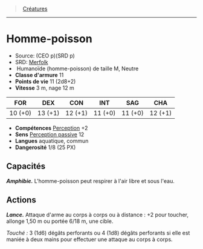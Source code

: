 ﻿---
!MonsterItem
Family: MonsterHD
Type: Humanoïde (homme-poisson)
Size: M
Alignment: Neutre
ArmorClass: 11
HitPoints: 11 (2d8+2)
Speed: 3 m, nage 12 m
Strength: 10 (+0)
Dexterity: 13 (+1)
Constitution: 12 (+1)
Intelligence: 11 (+0)
Wisdom: 11 (+0)
Charisma: 12 (+1)
Skills: '[Perception](hd_abilities_wisdom_perception.md) +2'
Senses: '[Perception passive](hd_abilities_dexterity_perception_passive.md) 12'
Languages: aquatique, commun
Challenge: 1/8 (25 PX)
Id: monsters_hd.md#homme-poisson
ParentLink: monsters_hd.md#créatures
Name: Homme-poisson
ParentName: Créatures
NameLevel: 1
AltName: '[Merfolk](srd_monsters_merfolk.md)'
Source: (CEO p)(SRD p)
Attributes:
  Name: Homme-poisson
  Markdown: >+
    # <!--Name-->Homme-poisson<!--/Name-->


    - Source: <!--Source-->(CEO p)(SRD p)<!--/Source-->

    - SRD: <!--AltName-->[Merfolk](srd_monsters_merfolk.md)<!--/AltName-->

    -  <!--Type-->Humanoïde (homme-poisson)<!--/Type--> de taille <!--Size-->M<!--/Size-->, <!--Alignment-->Neutre<!--/Alignment-->

    - **Classe d'armure** <!--ArmorClass-->11<!--/ArmorClass-->

    - **Points de vie** <!--HitPoints-->11 (2d8+2)<!--/HitPoints-->

    - **Vitesse** <!--Speed-->3 m, nage 12 m<!--/Speed-->


    |FOR|DEX|CON|INT|SAG|CHA|

    |---|---|---|---|---|---|

    |<!--Strength-->10 (+0)<!--/Strength-->|<!--Dexterity-->13 (+1)<!--/Dexterity-->|<!--Constitution-->12 (+1)<!--/Constitution-->|<!--Intelligence-->11 (+0)<!--/Intelligence-->|<!--Wisdom-->11 (+0)<!--/Wisdom-->|<!--Charisma-->12 (+1)<!--/Charisma-->|


    - **Compétences** <!--Skills-->[Perception](hd_abilities_wisdom_perception.md) +2<!--/Skills-->

    - **Sens** <!--Senses-->[Perception passive](hd_abilities_dexterity_perception_passive.md) 12<!--/Senses-->

    - **Langues** <!--Languages-->aquatique, commun<!--/Languages-->

    - **Dangerosité** <!--Challenge-->1/8 (25 PX)<!--/Challenge-->


    ## Capacités


    **_Amphibie._** L'homme-poisson peut respirer à l'air libre et sous l'eau.


    ## Actions


    **_Lance._** Attaque d'arme au corps à corps ou à distance : +2 pour toucher, allonge 1,50 m ou portée 6/18 m, une cible.


    _Touché :_ 3 (1d6) dégâts perforants ou 4 (1d8) dégâts perforants si elle est maniée à deux mains pour effectuer une attaque au corps à corps.

  Source: (CEO p)(SRD p)
  AltName: '[Merfolk](srd_monsters_merfolk.md)'
  Type: Humanoïde (homme-poisson)
  Size: M
  Alignment: Neutre
  ArmorClass: 11
  HitPoints: 11 (2d8+2)
  Speed: 3 m, nage 12 m
  Strength: 10 (+0)
  Dexterity: 13 (+1)
  Constitution: 12 (+1)
  Intelligence: 11 (+0)
  Wisdom: 11 (+0)
  Charisma: 12 (+1)
  Skills: '[Perception](hd_abilities_wisdom_perception.md) +2'
  Senses: '[Perception passive](hd_abilities_dexterity_perception_passive.md) 12'
  Languages: aquatique, commun
  Challenge: 1/8 (25 PX)
AttributesDictionary: >+
  Name: Homme-poisson

  Markdown: >+

    # <!--Name-->Homme-poisson<!--/Name-->





    - Source: <!--Source-->(CEO p)(SRD p)<!--/Source-->



    - SRD: <!--AltName-->[Merfolk](srd_monsters_merfolk.md)<!--/AltName-->



    -  <!--Type-->Humanoïde (homme-poisson)<!--/Type--> de taille <!--Size-->M<!--/Size-->, <!--Alignment-->Neutre<!--/Alignment-->



    - **Classe d'armure** <!--ArmorClass-->11<!--/ArmorClass-->



    - **Points de vie** <!--HitPoints-->11 (2d8+2)<!--/HitPoints-->



    - **Vitesse** <!--Speed-->3 m, nage 12 m<!--/Speed-->





    |FOR|DEX|CON|INT|SAG|CHA|



    |---|---|---|---|---|---|



    |<!--Strength-->10 (+0)<!--/Strength-->|<!--Dexterity-->13 (+1)<!--/Dexterity-->|<!--Constitution-->12 (+1)<!--/Constitution-->|<!--Intelligence-->11 (+0)<!--/Intelligence-->|<!--Wisdom-->11 (+0)<!--/Wisdom-->|<!--Charisma-->12 (+1)<!--/Charisma-->|





    - **Compétences** <!--Skills-->[Perception](hd_abilities_wisdom_perception.md) +2<!--/Skills-->



    - **Sens** <!--Senses-->[Perception passive](hd_abilities_dexterity_perception_passive.md) 12<!--/Senses-->



    - **Langues** <!--Languages-->aquatique, commun<!--/Languages-->



    - **Dangerosité** <!--Challenge-->1/8 (25 PX)<!--/Challenge-->





    ## Capacités





    **_Amphibie._** L'homme-poisson peut respirer à l'air libre et sous l'eau.





    ## Actions





    **_Lance._** Attaque d'arme au corps à corps ou à distance : +2 pour toucher, allonge 1,50 m ou portée 6/18 m, une cible.





    _Touché :_ 3 (1d6) dégâts perforants ou 4 (1d8) dégâts perforants si elle est maniée à deux mains pour effectuer une attaque au corps à corps.



  Source: (CEO p)(SRD p)

  AltName: '[Merfolk](srd_monsters_merfolk.md)'

  Type: Humanoïde (homme-poisson)

  Size: M

  Alignment: Neutre

  ArmorClass: 11

  HitPoints: 11 (2d8+2)

  Speed: 3 m, nage 12 m

  Strength: 10 (+0)

  Dexterity: 13 (+1)

  Constitution: 12 (+1)

  Intelligence: 11 (+0)

  Wisdom: 11 (+0)

  Charisma: 12 (+1)

  Skills: '[Perception](hd_abilities_wisdom_perception.md) +2'

  Senses: '[Perception passive](hd_abilities_dexterity_perception_passive.md) 12'

  Languages: aquatique, commun

  Challenge: 1/8 (25 PX)

---
> [Créatures](hd_monsters.md)

---

# Homme-poisson

- Source: (CEO p)(SRD p)
- SRD: [Merfolk](srd_monsters_merfolk.md)
-  Humanoïde (homme-poisson) de taille M, Neutre
- **Classe d'armure** 11
- **Points de vie** 11 (2d8+2)
- **Vitesse** 3 m, nage 12 m

|FOR|DEX|CON|INT|SAG|CHA|
|---|---|---|---|---|---|
|10 (+0)|13 (+1)|12 (+1)|11 (+0)|11 (+0)|12 (+1)|

- **Compétences** [Perception](hd_abilities_wisdom_perception.md) +2
- **Sens** [Perception passive](hd_abilities_dexterity_perception_passive.md) 12
- **Langues** aquatique, commun
- **Dangerosité** 1/8 (25 PX)

## Capacités

**_Amphibie._** L'homme-poisson peut respirer à l'air libre et sous l'eau.

## Actions

**_Lance._** Attaque d'arme au corps à corps ou à distance : +2 pour toucher, allonge 1,50 m ou portée 6/18 m, une cible.

_Touché :_ 3 (1d6) dégâts perforants ou 4 (1d8) dégâts perforants si elle est maniée à deux mains pour effectuer une attaque au corps à corps.

